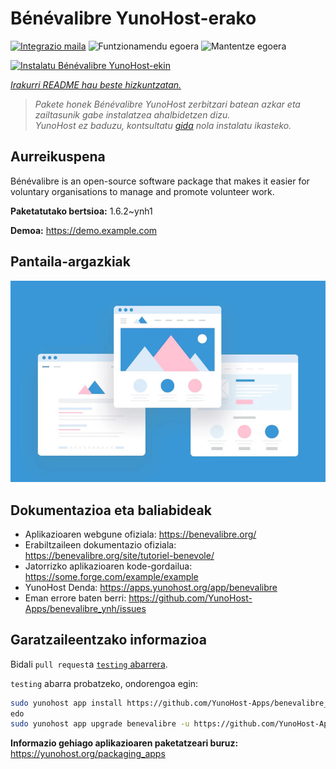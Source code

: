 <!--
Ohart ongi: README hau automatikoki sortu da <https://github.com/YunoHost/apps/tree/master/tools/readme_generator>ri esker
EZ editatu eskuz.
-->

# Bénévalibre YunoHost-erako

[![Integrazio maila](https://apps.yunohost.org/badge/integration/benevalibre)](https://ci-apps.yunohost.org/ci/apps/benevalibre/)
![Funtzionamendu egoera](https://apps.yunohost.org/badge/state/benevalibre)
![Mantentze egoera](https://apps.yunohost.org/badge/maintained/benevalibre)

[![Instalatu Bénévalibre YunoHost-ekin](https://install-app.yunohost.org/install-with-yunohost.svg)](https://install-app.yunohost.org/?app=benevalibre)

*[Irakurri README hau beste hizkuntzatan.](./ALL_README.md)*

> *Pakete honek Bénévalibre YunoHost zerbitzari batean azkar eta zailtasunik gabe instalatzea ahalbidetzen dizu.*  
> *YunoHost ez baduzu, kontsultatu [gida](https://yunohost.org/install) nola instalatu ikasteko.*

## Aurreikuspena

Bénévalibre is an open-source software package that makes it easier for voluntary organisations to manage and promote volunteer work.


**Paketatutako bertsioa:** 1.6.2~ynh1

**Demoa:** <https://demo.example.com>

## Pantaila-argazkiak

![Bénévalibre(r)en pantaila-argazkia](./doc/screenshots/example.jpg)

## Dokumentazioa eta baliabideak

- Aplikazioaren webgune ofiziala: <https://benevalibre.org/>
- Erabiltzaileen dokumentazio ofiziala: <https://benevalibre.org/site/tutoriel-benevole/>
- Jatorrizko aplikazioaren kode-gordailua: <https://some.forge.com/example/example>
- YunoHost Denda: <https://apps.yunohost.org/app/benevalibre>
- Eman errore baten berri: <https://github.com/YunoHost-Apps/benevalibre_ynh/issues>

## Garatzaileentzako informazioa

Bidali `pull request`a [`testing` abarrera](https://github.com/YunoHost-Apps/benevalibre_ynh/tree/testing).

`testing` abarra probatzeko, ondorengoa egin:

```bash
sudo yunohost app install https://github.com/YunoHost-Apps/benevalibre_ynh/tree/testing --debug
edo
sudo yunohost app upgrade benevalibre -u https://github.com/YunoHost-Apps/benevalibre_ynh/tree/testing --debug
```

**Informazio gehiago aplikazioaren paketatzeari buruz:** <https://yunohost.org/packaging_apps>
